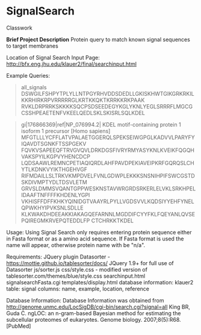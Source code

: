 # SignalSearch
Classwork

**Brief Project Description**
Protein query to match known signal sequences to target membranes

Location of Signal Search Input Page:
http://bfx.eng.jhu.edu/klauer2/final/searchinput.html

Example Queries:
>all_signals
DSWGILFSHPYTPLYLLNTPGYRHVDDSDEDLLGKISKHWTGIKGRKRKILKKRHIRKRPVRRRRRGLKRTKKQKTKRRKKRKPAAK
RVKLDRPRRKSKKKKSQCPSDSEEDEGYKGLYKNLYEGLSRRRFLMGCGCSSHPEAETENFVKEELQEDLSKLSKISRLSQLKDEL

>gi|176866369|ref|NP_076994.2| KDEL motif-containing protein 1 isoform 1 precursor [Homo sapiens]
MFGTLLLYCFFLATVPALAETGGERQLSPEKSEIWGPGLKADVVLPARYFYIQAVDTSGNKFTSSPGEKV
FQVKVSAPEEQFTRVGVQVLDRKDGSFIVRYRMYASYKNLKVEIKFQGQHVAKSPYILKGPVYHENCDCP
LQDSAAWLREMNCPETIAQIQRDLAHFPAVDPEKIAVEIPKRFGQRQSLCHYTLKDNKVYIKTHGEHVGF
RIFMDAILLSLTRKVKMPDVELFVNLGDWPLEKKKSNSNIHPIFSWCGSTDSKDIVMPTYDLTDSVLETM
GRVSLDMMSVQANTGPPWESKNSTAVWRGRDSRKERLELVKLSRKHPELIDAAFTNFFFFKHDENLYGPI
VKHISFFDFFKHKYQINIDGTVAAYRLPYLLVGDSVVLKQDSIYYEHFYNELQPWKHYIPVKSNLSDLLE
KLKWAKDHDEEAKKIAKAGQEFARNNLMGDDIFCYYFKLFQEYANLQVSEPQIREGMKRVEPQTEDDLFP
CTCHRKKTKDEL

Usage:
Using Signal Search only requires entering protein sequence either in Fasta format
or as a amino acid sequence.  If Fasta format is used the name will appear, 
otherwise protein name with be "n/a".

Requirements:
JQuery plugin Datasorter - https://mottie.github.io/tablesorter/docs/
JQuery 1.9+ for full use of Datasorter
js/sorter.js
css/style.css - modified version of tablesorter.com/themes/blue/style.css
searchinput.html
signalsearchFasta.cgi
templates/display.html
database information: klauer2
table: signal
columns: name, example, location, reference


Database Information:
Database Information was obtained from http://genome.unmc.edu/LocSigDB/cgi-bin/search.cgi?signal=all 
King BR, Guda C. ngLOC: an n-gram-based Bayesian method for estimating the subcellular proteomes of eukaryotes. 
Genome biology. 2007;8(5):R68. [PubMed]
